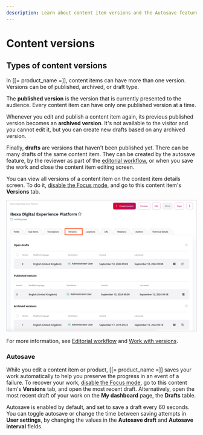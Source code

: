 ```yaml
---
description: Learn about content item versions and the Autosave feature.
---
```


# Content versions

## Types of content versions

In [[= product_name =]], content items can have more than one version.
Versions can be of published, archived, or draft type.

The **published version** is the version that is currently presented to the audience.
Every content item can have only one published version at a time.

Whenever you edit and publish a content item again, its previous published version becomes an **archived version**.
It's not available to the visitor and you cannot edit it, but you can create new drafts based on any archived version.

Finally, **drafts** are versions that haven't been published yet.
There can be many drafts of the same content item.
They can be created by the autosave feature, by the reviewer as part of the 
[editorial workflow](workflow_management/editorial_workflow.md), or when you save
the work and close the content item editing screen.

You can view all versions of a content item on the content item details screen.
To do it, [disable the Focus mode](../getting_started/discover_ui.md#disable-focus-mode), and go to this content item's **Versions** tab.

![All versions of a content item](img/content_item_versions.png "All versions of a content item")

For more information, see [Editorial workflow](workflow_management/editorial_workflow.md) and [Work with versions](work_with_versions.md).

### Autosave

While you edit a content item or product, [[= product_name =]] saves your work automatically to help you preserve the progress in an event of a failure.
To recover your work, [disable the Focus mode](../getting_started/discover_ui.md#disable-focus-mode), go to this content item's **Versions** tab, and open the most recent draft.
Alternatively, open the most recent draft of your work on the **My dashboard** page, the **Drafts** table.

Autosave is enabled by default, and set to save a draft every 60 seconds.
You can toggle autosave or change the time between saving attempts in **User settings**, by changing
the values in the **Autosave draft** and **Autosave interval** fields.

